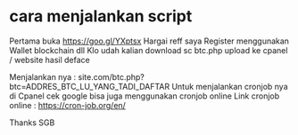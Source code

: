 # cara menjalankan script

Pertama buka https://goo.gl/YXptsx
Hargai reff saya
Register menggunakan Wallet blockchain dll
Klo udah kalian download sc btc.php
upload ke cpanel / website hasil deface

Menjalankan nya : site.com/btc.php?btc=ADDRES_BTC_LU_YANG_TADI_DAFTAR
Untuk menjalankan cronjob nya di Cpanel 
cek google bisa juga menggunakan cronjob online
Link cronjob online : https://cron-job.org/en/


Thanks SGB
